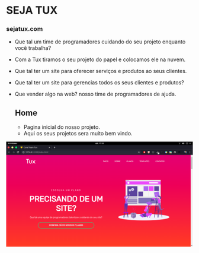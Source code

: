 # SEJA TUX 
 ### sejatux.com
 - Que tal um time de programadores cuidando do seu projeto enquanto você trabalha?
 - Com a Tux tiramos o seu projeto do papel e colocamos ele na nuvem.
 - Que tal ter um site para oferecer serviços e produtos ao seus clientes.
 - Que tal ter um site para gerencias todos os seus clientes e produtos?
 - Que vender algo na web? nosso time de programadores de ajuda.
  
   ## Home
    - Pagina ínicial do nosso projeto.
    - Aqui os seus projetos sera muito bem vindo.


![](screenshot/cap01.png)
